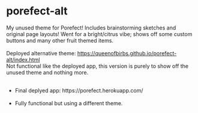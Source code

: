 # porefect-alt
My unused theme for Porefect! Includes brainstorming sketches and original page layouts!
Went for a bright/citrus vibe; shows off some custom buttons and many other fruit themed items.
<br>
<br>
Deployed alternative theme: https://queenofbirbs.github.io/porefect-alt/index.html
<br>
Not functional like the deployed app, this version is purely to show off the unused theme and nothing more.
<br>
<br>
<ul>
  <li>
Final deplyed app: https://porefect.herokuapp.com/
  </li>
<br>
  <li>
Fully functional but using a different theme.
  </li>
</ul>

